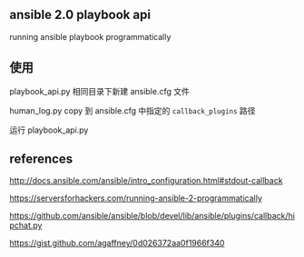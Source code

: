 ansible 2.0 playbook api
-------------------------
running ansible playbook programmatically

使用
----
playbook_api.py 相同目录下新建 ansible.cfg 文件

human_log.py copy 到 ansible.cfg 中指定的 `callback_plugins` 路径

运行 playbook_api.py 

references
------------
http://docs.ansible.com/ansible/intro_configuration.html#stdout-callback

https://serversforhackers.com/running-ansible-2-programmatically

https://github.com/ansible/ansible/blob/devel/lib/ansible/plugins/callback/hipchat.py

https://gist.github.com/agaffney/0d026372aa0f1966f340
